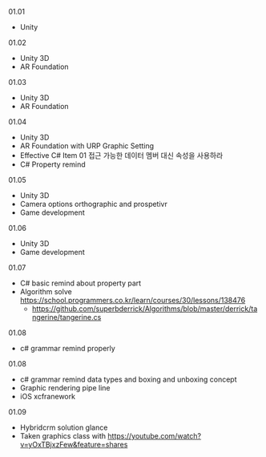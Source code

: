 01.01

- Unity

01.02

- Unity 3D
- AR Foundation 

01.03

- Unity 3D
- AR Foundation 

01.04

- Unity 3D
- AR Foundation with URP Graphic Setting
- Effective C# Item 01 접근 가능한 데이터 멤버 대신 속성을 사용하라
- C# Property remind

01.05

- Unity 3D
- Camera options orthographic and prospetivr
- Game development 

01.06

- Unity 3D
- Game development 

01.07

- C# basic remind about property part
- Algorithm solve https://school.programmers.co.kr/learn/courses/30/lessons/138476
  - https://github.com/superbderrick/Algorithms/blob/master/derrick/tangerine/tangerine.cs

01.08

- c# grammar remind properly 

 
01.08

- c# grammar remind data types and boxing and unboxing concept
- Graphic rendering pipe line
- iOS xcfranework


01.09

- Hybridcrm solution glance
- Taken graphics class with https://youtube.com/watch?v=yOxTBjxzFew&feature=shares

